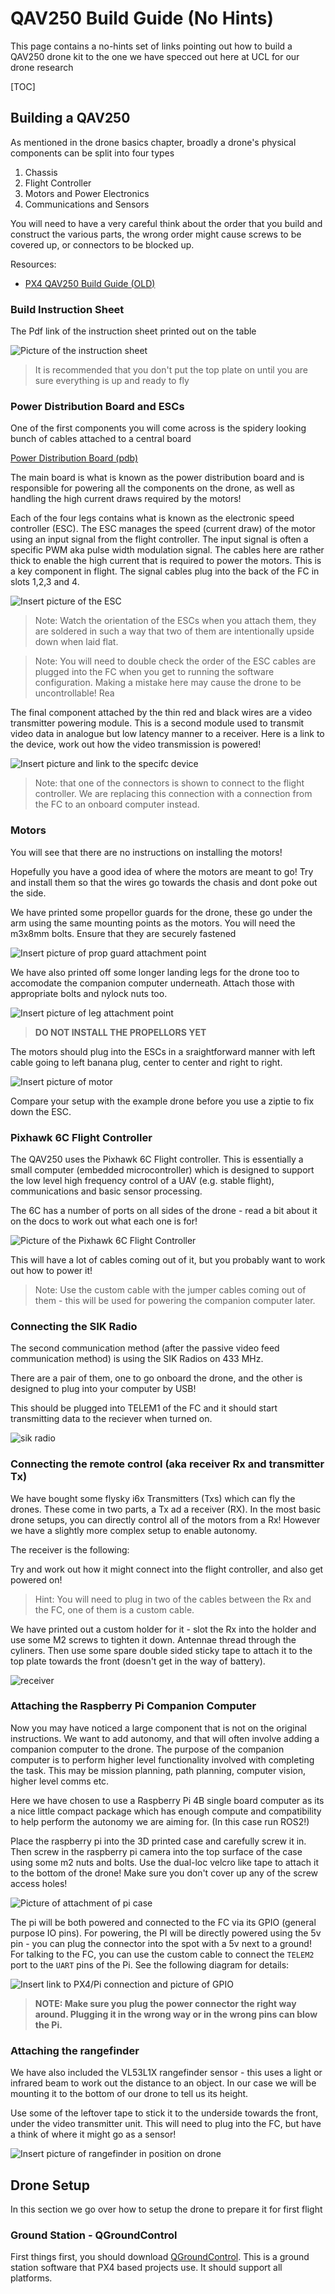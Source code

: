 # QAV250 Build Guide (No Hints)

This page contains a no-hints set of links pointing out how to build a QAV250 drone kit to the one we have specced out here at UCL for our drone research 

[TOC]

## Building a QAV250

As mentioned in the drone basics chapter, broadly a drone's physical components can be split into four types 

1. Chassis
2. Flight Controller
3. Motors and Power Electronics 
4. Communications and Sensors

You will need to have a very careful think about the order that you build and construct the various parts, the wrong order might cause screws to be covered up, or connectors to be blocked up. 

Resources:

- [PX4 QAV250 Build Guide (OLD)](https://docs.px4.io/v1.14/en/frames_multicopter/holybro_qav250_pixhawk4_mini.html)

### Build Instruction Sheet

The Pdf link of the instruction sheet printed out on the table

![Picture of the instruction sheet](images/build_sheet.png)

> It is recommended that you don't put the top plate on until you are sure everything is up and ready to fly

### Power Distribution Board and ESCs 

One of the first components you will come across is the spidery looking bunch of cables attached to a central board

[Power Distribution Board (pdb)](images/pdb_connections.png)

The main board is what is known as the power distribution board and is responsible for powering all the components on the drone, as well as handling the high current draws required by the motors! 

Each of the four legs contains what is known as the electronic speed controller (ESC). The ESC manages the speed (current draw) of the motor using an input signal from the flight controller. The input signal is often a specific PWM aka pulse width modulation signal. The cables here are rather thick to enable the high current that is required to power the motors. This is a key component in flight. The signal cables plug into the back of the FC in slots 1,2,3 and 4. 

![Insert picture of the ESC](images/esc_connection.png)

> Note: Watch the orientation of the ESCs when you attach them, they are soldered in such a way that two of them are intentionally upside down when laid flat. 

> Note: You will need to double check the order of the ESC cables are plugged into the FC when you get to running the software configuration. Making a mistake here may cause the drone to be uncontrollable! Rea

The final component attached by the thin red and black wires are a video transmitter powering module. This is a second module used to transmit video data in analogue but low latency manner to a receiver. Here is a link to the device, work out how the video transmission is powered! 

![Insert picture and link to the specifc device](images/osd.png)

> Note: that one of the connectors is shown to connect to the flight controller. We are replacing this connection with a connection from the FC to an onboard computer instead. 

### Motors

You will see that there are no instructions on installing the motors! 

Hopefully you have a good idea of where the motors are meant to go! Try and install them so that the wires go towards the chasis and dont poke out the side. 

We have printed some propellor guards for the drone, these go under the arm using the same mounting points as the motors. You will need the m3x8mm bolts. Ensure that they are securely fastened

![Insert picture of prop guard attachment point](images/prop_guard.png)

We have also printed off some longer landing legs for the drone too to accomodate the companion computer underneath. Attach those with appropriate bolts and nylock nuts too.

![Insert picture of leg attachment point](images/leg_parts.png)

> **DO NOT INSTALL THE PROPELLORS YET**

The motors should plug into the ESCs in a sraightforward manner with left cable going to left banana plug, center to center and right to right. 

![Insert picture of motor](images/esc_connection.png)

Compare your setup with the example drone before you use a ziptie to fix down the ESC. 

### Pixhawk 6C Flight Controller

The QAV250 uses the Pixhawk 6C Flight controller. This is essentially a small computer (embedded microcontroller) which is designed to support the low level high frequency control of a UAV (e.g. stable flight), communications and basic sensor processing. 

The 6C has a number of ports on all sides of the drone - read a bit about it on the docs to work out what each one is for! 

![Picture of the Pixhawk 6C Flight Controller](images/pixhawk6c.png)

This will have a lot of cables coming out of it, but you probably want to work out how to power it! 

> Note: Use the custom cable with the jumper cables coming out of them - this will be used for powering the companion computer later. 

### Connecting the SIK Radio

The second communication method (after the passive video feed communication method) is using the SIK Radios on 433 MHz. 

There are a pair of them, one to go onboard the drone, and the other is designed to plug into your computer by USB! 

This should be plugged into TELEM1 of the FC and it should start transmitting data to the reciever when turned on. 

![sik radio](images/sik_radio.png)

### Connecting the remote control (aka receiver Rx and transmitter Tx)

We have bought some flysky i6x Transmitters (Txs) which can fly the drones. These come in two parts, a Tx ad a receiver (RX). In the most basic drone setups, you can directly control all of the motors from a Rx! However we have a slightly more complex setup to enable autonomy. 

The receiver is the following: 

Try and work out how it might connect into the flight controller, and also get powered on! 

> Hint: You will need to plug in two of the cables between the Rx and the FC, one of them is a custom cable. 

We have printed out a custom holder for it - slot the Rx into the holder and use some M2 screws to tighten it down. Antennae thread through the cyliners. Then use some spare double sided sticky tape to attach it to the top plate towards the front (doesn't get in the way of battery). 

![receiver](images/receiver.png)

### Attaching the Raspberry Pi Companion Computer

Now you may have noticed a large component that is not on the original instructions. We want to add autonomy, and that will often involve adding a companion computer to the drone. The purpose of the companion computer is to perform higher level functionality involved with completing the task. This may be mission planning, path planning, computer vision, higher level comms etc. 

Here we have chosen to use a Raspberry Pi 4B single board computer as its a nice little compact package which has enough compute and compatibility to help perform the autonomy we are aiming for. (In this case run ROS2!)

Place the raspberry pi into the 3D printed case and carefully screw it in. Then screw in the raspberry pi camera into the top surface of the case using some m2 nuts and bolts. Use the dual-loc velcro like tape to attach it to the bottom of the drone! Make sure you don't cover up any of the screw access holes! 

![Picture of attachment of pi case](images/pi_case.png)

The pi will be both powered and connected to the FC via its GPIO (general purpose IO pins). For powering, the PI will be directly powered using the 5v pin - you can plug the connector into the spot with a 5v next to a ground! For talking to the FC, you can use the custom cable to connect the `TELEM2` port to the `UART` pins of the Pi. See the following diagram for details:

![Insert link to PX4/Pi connection and picture of GPIO](images/pi_connection.png)

> **NOTE: Make sure you plug the power connector the right way around. Plugging it in the wrong way or in the wrong pins can blow the Pi.**

### Attaching the rangefinder

We have also included the VL53L1X rangefinder sensor - this uses a light or infrared beam to work out the distance to an object. In our case we will be mounting it to the bottom of our drone to tell us its height. 

Use some of the leftover tape to stick it to the underside towards the front, under the video transmitter unit. This will need to plug into the FC, but have a think of where it might go as a sensor! 

![Insert picture of rangefinder in position on drone](images/rangefinder.png)

## Drone Setup

In this section we go over how to setup the drone to prepare it for first flight

### Ground Station - QGroundControl

First things first, you should download [QGroundControl](https://docs.qgroundcontrol.com/master/en/qgc-user-guide/getting_started/download_and_install.html). This is a ground station software that PX4 based projects use. It should support all platforms. 

